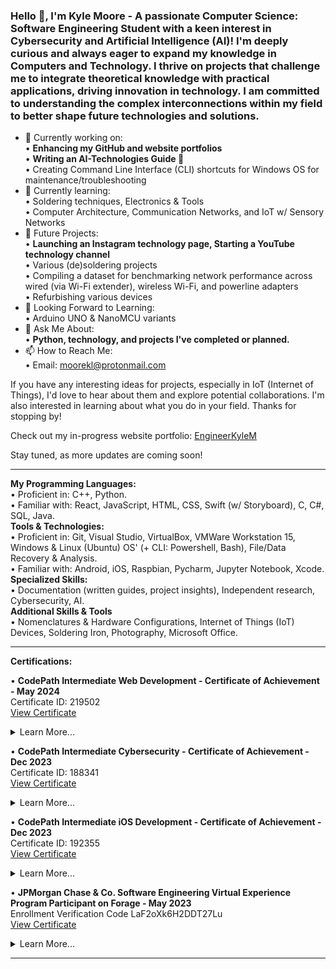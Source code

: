 ### Hello 👋, I'm Kyle Moore - A passionate Computer Science: Software Engineering Student with a keen interest in Cybersecurity and Artificial Intelligence (AI)! I'm deeply curious and always eager to expand my knowledge in Computers and Technology. I thrive on projects that challenge me to integrate theoretical knowledge with practical applications, driving innovation in technology. I am committed to understanding the complex interconnections within my field to better shape future technologies and solutions.

- 🔭 Currently working on:  
      • **Enhancing my GitHub and website portfolios**    
      • **Writing an AI-Technologies Guide 👀**  
      • Creating Command Line Interface (CLI) shortcuts for Windows OS for maintenance/troubleshooting  
- 🌱 Currently learning:  
      • Soldering techniques, Electronics & Tools  
      • Computer Architecture, Communication Networks, and IoT w/ Sensory Networks  
- 🌠 Future Projects:  
      • **Launching an Instagram technology page, Starting a YouTube technology channel**  
      • Various (de)soldering projects  
      • Compiling a dataset for benchmarking network performance across wired (via Wi-Fi extender), wireless Wi-Fi, and powerline adapters  
      • Refurbishing various devices
- 🚀 Looking Forward to Learning:  
      • Arduino UNO & NanoMCU variants  
- 💬 Ask Me About:  
      • **Python, technology, and projects I've completed or planned.**  
- 📫 How to Reach Me:  
      • Email: moorekl@protonmail.com  



If you have any interesting ideas for projects, especially in IoT (Internet of Things), I'd love to hear about them and explore potential collaborations. I'm also interested in learning about what you do in your field. Thanks for stopping by!

Check out my in-progress website portfolio: [EngineerKyleM](https://engineerkylem.wixsite.com/kylesportfolio)

Stay tuned, as more updates are coming soon!



----------------------------------------------------------------------------------------------------------------------------------------------------

**My Programming Languages:**  
      • Proficient in: C++, Python.  
      • Familiar with: React, JavaScript, HTML, CSS, Swift (w/ Storyboard), C, C#, SQL, Java.  
**Tools & Technologies:**  
      • Proficient in: Git, Visual Studio, VirtualBox, VMWare Workstation 15, Windows & Linux (Ubuntu) OS' (+ CLI: Powershell, Bash), File/Data Recovery & Analysis.  
      • Familiar with: Android, iOS, Raspbian, Pycharm, Jupyter Notebook, Xcode.  
**Specialized Skills:**  
      • Documentation (written guides, project insights), Independent research, Cybersecurity, AI.  
**Additional Skills & Tools**  
      • Nomenclatures & Hardware Configurations, Internet of Things (IoT) Devices, Soldering Iron, Photography, Microsoft Office.  

----------------------------------------------------------------------------------------------------------------------------------------------------

**Certifications:**

• **CodePath Intermediate Web Development - Certificate of Achievement - May 2024**  
Certificate ID: 219502  
[View Certificate](https://drive.google.com/file/d/1a7vmgv8tFGtwuGMh3r-inA9y0OFoaHku/view?usp=sharing)

<details>
  <summary>Learn More...</summary>
  <blockquote>

   • **Front-End Development**: Developed responsive and interactive user interfaces using JavaScript and React.

   • **API Integration**: Enhanced functionalities by integrating APIs like CryptoCompare and Weatherbit, managing RESTful interfaces and secure data transactions efficiently with up to 250,000 lifetime and 50 daily API calls respectively.

   • **Database Management**: Utilized Supabase’s free tier for backend database operations, managing up to 500 MB of database space and ensuring data integrity with unlimited API requests.

   • **Deployment**: Successfully deployed a web application using Netlify, showcasing the project's functionality in a live environment while maintaining high availability.

   • **Version Control**: Utilized Git for source code management, ensuring a structured and revertible development environment.

   • **Project Management**: Applied principles of Agile-like methodologies for project planning and execution, enhancing project adaptability and iterative development, even in a solo context.
   
  </blockquote>
</details>

• **CodePath Intermediate Cybersecurity - Certificate of Achievement - Dec 2023**  
Certificate ID: 188341  
[View Certificate](https://drive.google.com/file/d/1AJ5BSaQCkPQY4wx7ZYNT_m0RDwx9G7Ts/view)

<details>
  <summary>Learn More...</summary>
  <blockquote>

   • Demonstrated mastery of essential cybersecurity tools, including Wireshark, MISP, Audit, and Splunk.

   • Successfully simulated real-world cyberattacks and performed thorough analyses to assess their impact on diverse systems.

   • Utilized data mining techniques to identify potential attackers and conducted extensive file analysis using Splunk.

   • Implemented effective Denial-of-Service (DoS) mitigation strategies using Audit.

   • Conducted comprehensive research on the historical context of well-known attacks through MISP.

   • Applied knowledge of networking, the OSI model, and IP protocols to execute precise incident response procedures.

   • Acquired a strong foundational understanding of Cybersecurity, reinforcing and expanding my digital security expertise.
   
  </blockquote>
</details>    

• **CodePath Intermediate iOS Development - Certificate of Achievement - Dec 2023**  
Certificate ID: 192355  
[View Certificate](https://drive.google.com/file/d/13gr-wILhl5TezI0gLkDO_Ju0DeuEI6OY/view)

<details>
  <summary>Learn More...</summary>
  <blockquote>

   • Demonstrated expertise in building iOS apps with meticulous attention to detail, ensuring both comprehensible code and sleek User Interfaces (UI). Proficiently utilized Xcode on macOS for development.

   • Added additional features and quality-of-life elements to enhance app functionality and user experience. Improvements encompassed aesthetics, additional features (e.g., camera implementation), and more.

   • Implemented various aspects of iOS app development, including APIs, controllers (e.g., tab bar, table view), backend/server development using back4app, and other essential features.

   • Enhanced critical-thinking and problem-solving skills through extensive troubleshooting of IDEs during application development, addressing common errors, and optimizing development procedures.

   • Utilized Git, including branches, with built-in support within Xcode for version control and collaborative development.
   
  </blockquote>
</details>    

• **JPMorgan Chase & Co. Software Engineering Virtual Experience Program Participant on Forage - May 2023**  
Enrollment Verification Code LaF2oXk6H2DDT27Lu  
[View Certificate](https://forage-uploads-prod.s3.amazonaws.com/completion-certificates/J.P.%20Morgan/R5iK7HMxJGBgaSbvk_J.P.%20Morgan_gfZ3N9dMRXakaoopY_1683679556751_completion_certificate.pdf)

<details>
  <summary>Learn More...</summary>
  <blockquote>

   • Established a local development environment by downloading essential files, tools, and dependencies.

   • Identified and rectified broken files in the repository, ensuring the correct output of the web application.

   • Utilized JPMorgan Chase's open-source library, Perspective, to create a live graph for displaying data feeds in a clear and visually appealing manner, catering to trader monitoring needs.

   • Developed fluency in command-line operations and Git, vital tools for effective programming. Emphasized the importance of Git for collaborative project work.

   • Gained proficiency in React, Typescript, and web application development.

  </blockquote>
</details>

----------------------------------------------------------------------------------------------------------------------------------------------------

<!--
**KyoKyle64/KyoKyle64** is a ✨ _special_ ✨ repository because its `README.md` (this file) appears on your GitHub profile.

Here are some ideas to get you started:

- 🔭 I’m currently working on ...
- 🌱 I’m currently learning ...
- 👯 I’m looking to collaborate on ...
- 🤔 I’m looking for help with ...
- 💬 Ask me about ...
- 📫 How to reach me: ...
- 😄 Pronouns: ...
- ⚡ Fun fact: ...
-->
